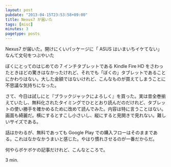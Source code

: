 ```yaml
---
layout: post
pubdate: "2013-04-15T23:53:58+09:00"
title: Nexus7 が届いた
tags: [misc]
minutes: 3
pagetype: posts
---
```

Nexus7 が届いた。開けにくいパッケージに「 ASUS はいまいちイケてない」なんて文句をつぶやいた

ぼくにとってのはじめての 7 インチタブレットである Kindle Fire HD をさわったときほどの驚きはなかったけれど、それでも「ぼくの」タブレットであることにかわりはない。大した金額ではないけれど、こんなものが買えてしまうことに不思議な気持ちになった。

さて、今日は試しにと『ブラックジャックによろしく』を買った。実は昔全巻揃えていたし、無料化されたタイミングでひととおり読んだのだけれど、タブレットの使い勝手を確かめるために改めて読んでみた。内容は特に言うことはない。画面も綺麗だ。横にするとすこし小さいし、縦にすると見開きで見れない。難しいサイズである。

話はかわるが、無料であっても Google Play での購入フローはそのままである。これはなかなかうまいと感じた。やはり慣れさせるのが一番だからだ。

何やらボケボケの記事だけれど、こんなところで。

3 min.


